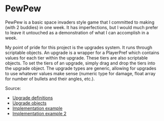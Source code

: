 # PewPew
PewPew is a basic space invaders style game that I committed to making (with 2 buddies) in one week. 
It has imperfections, but I would much prefer to leave it untouched as a demonstration of what I can accomplish in a week.

My point of pride for this project is the upgrades system. It runs through scriptable objects. An upgrade is a wrapper for a PlayerPref which contains values for each tier within the upgrade.
These tiers are also scriptable objects. To set the tiers of an upgrade, simply drag and drop the tiers into the upgrade object. The upgrade types are generic, allowing for upgrades
to use whatever values make sense (numeric type for damage, float array for number of bullets and their angles, etc.).

Source:
- [Upgrade definitions](https://github.com/CatSandwich/PewPew/tree/master/Assets/Scripts/Player/Upgrades#upgrades) 
- [Upgrade objects](https://imgur.com/a/TXxRtcn) 
- [Implementation example](https://github.com/CatSandwich/PewPew/blob/master/Assets/Scripts/Attack/Bullet.cs#L9)
- [Implementation example 2](https://github.com/CatSandwich/PewPew/blob/master/Assets/Scripts/Player/PlayerController.cs#L71)
